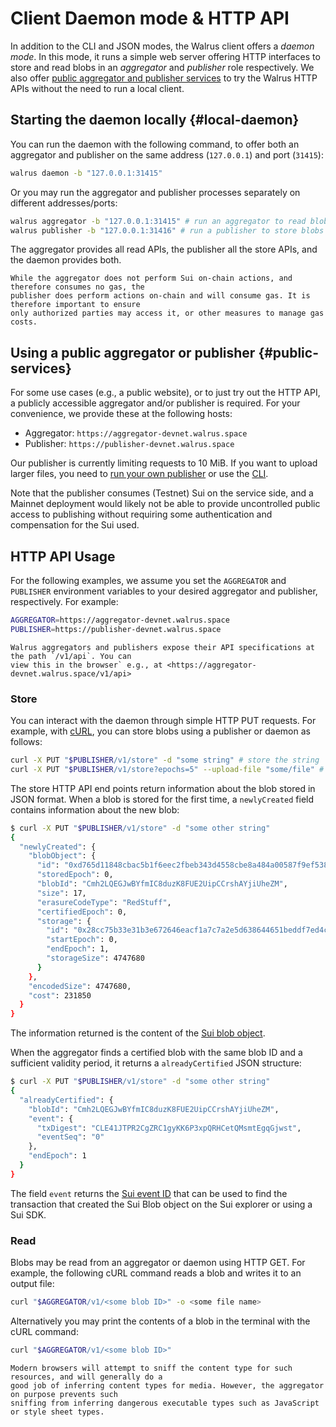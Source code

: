 # Client Daemon mode & HTTP API

In addition to the CLI and JSON modes, the Walrus client offers a *daemon mode*. In this mode, it
runs a simple web server offering HTTP interfaces to store and read blobs in an *aggregator* and
*publisher* role respectively. We also offer
[public aggregator and publisher services](#public-services) to try the Walrus HTTP APIs without
the need to run a local client.

## Starting the daemon locally {#local-daemon}

You can run the daemon with the following command, to offer both an aggregator and publisher on
the same address (`127.0.0.1`) and port (`31415`):

```sh
walrus daemon -b "127.0.0.1:31415"
```

Or you may run the aggregator and publisher processes separately on different addresses/ports:

```sh
walrus aggregator -b "127.0.0.1:31415" # run an aggregator to read blobs
walrus publisher -b "127.0.0.1:31416" # run a publisher to store blobs
```

The aggregator provides all read APIs, the publisher all the store APIs, and the daemon provides
both.

```admonish warning
While the aggregator does not perform Sui on-chain actions, and therefore consumes no gas, the
publisher does perform actions on-chain and will consume gas. It is therefore important to ensure
only authorized parties may access it, or other measures to manage gas costs.
```

## Using a public aggregator or publisher {#public-services}

For some use cases (e.g., a public website), or to just try out the HTTP API, a publicly accessible
aggregator and/or publisher is required. For your convenience, we provide these at the following
hosts:

- Aggregator: `https://aggregator-devnet.walrus.space`
- Publisher: `https://publisher-devnet.walrus.space`

Our publisher is currently limiting requests to 10 MiB. If you want to upload larger files, you need
to [run your own publisher](#local-daemon) or use the [CLI](./client-cli.md).

Note that the publisher consumes (Testnet) Sui on the service side, and a Mainnet deployment would
likely not be able to provide uncontrolled public access to publishing without requiring some
authentication and compensation for the Sui used.

## HTTP API Usage

For the following examples, we assume you set the `AGGREGATOR` and `PUBLISHER` environment variables
to your desired aggregator and publisher, respectively. For example:

```sh
AGGREGATOR=https://aggregator-devnet.walrus.space
PUBLISHER=https://publisher-devnet.walrus.space
```

```admonish tip title="API specification"
Walrus aggregators and publishers expose their API specifications at the path `/v1/api`. You can
view this in the browser` e.g., at <https://aggregator-devnet.walrus.space/v1/api>
```

### Store

You can interact with the daemon through simple HTTP PUT requests. For example, with
[cURL](https://curl.se), you can store blobs using a publisher or daemon as follows:

```sh
curl -X PUT "$PUBLISHER/v1/store" -d "some string" # store the string `some string` for 1 storage epoch
curl -X PUT "$PUBLISHER/v1/store?epochs=5" --upload-file "some/file" # store file `some/file` for 5 storage epochs
```

The store HTTP API end points return information about the blob stored in JSON format. When a blob
is stored for the first time, a `newlyCreated` field contains information about the
new blob:

```sh
$ curl -X PUT "$PUBLISHER/v1/store" -d "some other string"
{
  "newlyCreated": {
    "blobObject": {
      "id": "0xd765d11848cbac5b1f6eec2fbeb343d4558cbe8a484a00587f9ef5385d64d235",
      "storedEpoch": 0,
      "blobId": "Cmh2LQEGJwBYfmIC8duzK8FUE2UipCCrshAYjiUheZM",
      "size": 17,
      "erasureCodeType": "RedStuff",
      "certifiedEpoch": 0,
      "storage": {
        "id": "0x28cc75b33e31b3e672646eacf1a7c7a2e5d638644651beddf7ed4c7e21e9cb8e",
        "startEpoch": 0,
        "endEpoch": 1,
        "storageSize": 4747680
      }
    },
    "encodedSize": 4747680,
    "cost": 231850
  }
}
```

The information returned is the content of the [Sui blob object](../dev-guide/sui-struct.md).

When the aggregator finds a certified blob with the same blob ID and a sufficient validity period,
it returns a `alreadyCertified` JSON structure:

```sh
$ curl -X PUT "$PUBLISHER/v1/store" -d "some other string"
{
  "alreadyCertified": {
    "blobId": "Cmh2LQEGJwBYfmIC8duzK8FUE2UipCCrshAYjiUheZM",
    "event": {
      "txDigest": "CLE41JTPR2CgZRC1gyKK6P3xpQRHCetQMsmtEgqGjwst",
      "eventSeq": "0"
    },
    "endEpoch": 1
  }
}
```

The field `event` returns the [Sui event ID](../dev-guide/sui-struct.md) that can be used to
find the transaction that created the Sui Blob object on the Sui explorer or using a Sui SDK.

### Read

Blobs may be read from an aggregator or daemon using HTTP GET. For example, the following cURL
command reads a blob and writes it to an output file:

```sh
curl "$AGGREGATOR/v1/<some blob ID>" -o <some file name>
```

Alternatively you may print the contents of a blob in the terminal with the cURL command:

```sh
curl "$AGGREGATOR/v1/<some blob ID>"
```

```admonish tip title="Content sniffing"
Modern browsers will attempt to sniff the content type for such resources, and will generally do a
good job of inferring content types for media. However, the aggregator on purpose prevents such
sniffing from inferring dangerous executable types such as JavaScript or style sheet types.
```
